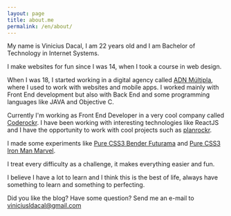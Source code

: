```yaml
---
layout: page
title: about.me
permalink: /en/about/
---
```


My name is Vinicius Dacal, I am 22 years old and I am Bachelor of Technology in Internet Systems.

I make websites for fun since I was 14, when I took a course in web design.

When I was 18, I started working in a digital agency called [ADN Múltipla](http://adnmultipla.com), where I used to work with websites and mobile apps. I worked mainly with Front End development but also with Back End and some programming languages like JAVA and Objective C.

Currently I'm working as Front End Developer in a very cool company called [Coderockr](http://coderockr.com). I have been working with interesting technologies like ReactJS and I have the opportunity to work with cool projects such as [planrockr](http://planrockr.com).

I made some experiments like [Pure CSS3 Bender Futurama](https://github.com/viniciusdacal/bender-css3) and [Pure CSS3 Iron Man Marvel](https://github.com/viniciusdacal/ironman).

I treat every difficulty as a challenge, it makes everything easier and fun.

I believe I have a lot to learn and I think this is the best of life, always have something to learn and something to perfecting.

Did you like the blog? Have some question? Send me an e-mail to [viniciusldacal@gmail.com](mailto:viniciusldacal@gmail.com)
